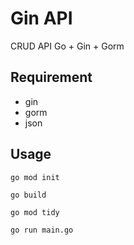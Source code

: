 # Gin API
CRUD API
Go + Gin + Gorm

## Requirement
* gin
* gorm
* json

## Usage
`go mod init`

`go build`

`go mod tidy`

`go run main.go`
